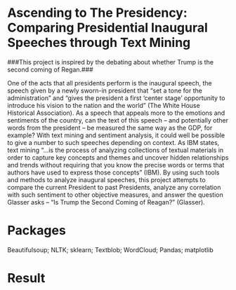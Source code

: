 # Ascending to The Presidency: Comparing Presidential Inaugural Speeches through Text Mining
###This project is inspired by the debating about whether Trump is the second coming of Regan.###

One of the acts that all presidents perform is the inaugural speech, the speech given by a newly sworn-in president that “set a tone for the administration” and “gives the president a first ‘center stage’ opportunity to introduce his vision to the nation and the world” (The White House Historical Association). As a speech that appeals more to the emotions and sentiments of the country, can the text of this speech – and potentially other words from the president – be measured the same way as the GDP, for example? With text mining and sentiment analysis, it could well be possible to give a number to such speeches depending on context. As IBM states, text mining “...is the process of analyzing collections of textual materials in order to capture key concepts and themes and uncover hidden relationships and trends without requiring that you know the precise words or terms that authors have used to express those concepts” (IBM). By using such tools and methods to analyze inaugural speeches, this project attempts to compare the current President to past Presidents, analyze any correlation with such sentiment to other objective measures, and answer the question Glasser asks – “Is Trump the Second Coming of Reagan?” (Glasser).

# Packages
Beautifulsoup; NLTK; sklearn; Textblob; WordCloud; Pandas; matplotlib

# Result

